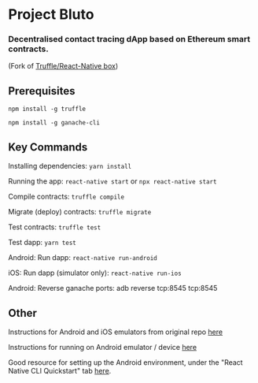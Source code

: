 # Project Bluto

### Decentralised contact tracing dApp based on Ethereum smart contracts.

(Fork of [Truffle/React-Native box](https://www.trufflesuite.com/boxes/drizzle-react-native))

## Prerequisites

`npm install -g truffle`

`npm install -g ganache-cli`


## Key Commands

  Installing dependencies:        `yarn install`

  Running the app:                `react-native start` or `npx react-native start`

  Compile contracts:              `truffle compile`

  Migrate (deploy) contracts:              `truffle migrate`

  Test contracts:                 `truffle test`

  Test dapp:                      `yarn test`

  Android: Run dapp:              `react-native run-android`

  iOS: Run dapp (simulator only): `react-native run-ios`

  Android: Reverse ganache ports: adb reverse tcp:8545 tcp:8545

## Other 

  Instructions for Android and iOS emulators from original repo [here](https://www.trufflesuite.com/boxes/drizzle-react-native)

  Instructions for running on Android emulator / device [here](https://reactnative.dev/docs/running-on-device) 

  Good resource for setting up the Android environment, under the "React Native CLI Quickstart" tab [here](https://reactnative.dev/docs/environment-setup).